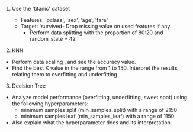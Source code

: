 
1. Use the 'titanic' dataset

      - Features: 'pclass', 'sex', 'age', 'fare'
      - Target: 'survived- Drop missing value on used features if any.
        - Perform data splitting with the proportion of 80:20 
        and random_state = 42
2. KNN
- Perform data scaling , and see the accuracy value.
- Find the best K value in the range from 1 to 150. Interpret the results, relating them to overfitting and underfitting.
3. Decision Tree
- Analyze model performance (overfitting, underfitting, sweet spot) using the following hyperparameters:
    - minimum samples split (min_samples_split) with a range of 2150
    - minimum samples leaf (min_samples_leaf) with a range of 1150
- Also explain what the hyperparameter does and its interpretation.